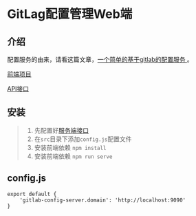 
# GitLag配置管理Web端

## 介绍
配置服务的由来，请看这篇文章，[一个简单的基于gitlab的配置服务
](https://juejin.im/post/5dc0036cf265da4d4704246a)。

[前端项目](https://github.com/iroben/gitlab-config-web)

[API接口](https://github.com/iroben/gitlab-config-server)


## 安装
> 1. 先配置好[服务端接口](https://github.com/iroben/gitlab-config-server)
> 2. 在`src`目录下添加`config.js`配置文件
> 3. 安装前端依赖 `npm install`
> 4. 安装前端依赖 `npm run serve`

## config.js

    export default {
        'gitlab-config-server.domain': 'http://localhost:9090'
    }


